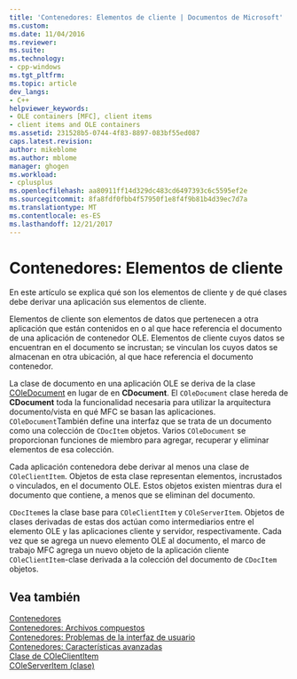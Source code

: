 ```yaml
---
title: 'Contenedores: Elementos de cliente | Documentos de Microsoft'
ms.custom: 
ms.date: 11/04/2016
ms.reviewer: 
ms.suite: 
ms.technology:
- cpp-windows
ms.tgt_pltfrm: 
ms.topic: article
dev_langs:
- C++
helpviewer_keywords:
- OLE containers [MFC], client items
- client items and OLE containers
ms.assetid: 231528b5-0744-4f83-8897-083bf55ed087
caps.latest.revision: 
author: mikeblome
ms.author: mblome
manager: ghogen
ms.workload:
- cplusplus
ms.openlocfilehash: aa80911ff14d329dc483cd6497393c6c5595ef2e
ms.sourcegitcommit: 8fa8fdf0fbb4f57950f1e8f4f9b81b4d39ec7d7a
ms.translationtype: MT
ms.contentlocale: es-ES
ms.lasthandoff: 12/21/2017
---
```

# <a name="containers-client-items"></a>Contenedores: Elementos de cliente
En este artículo se explica qué son los elementos de cliente y de qué clases debe derivar una aplicación sus elementos de cliente.  
  
 Elementos de cliente son elementos de datos que pertenecen a otra aplicación que están contenidos en o al que hace referencia el documento de una aplicación de contenedor OLE. Elementos de cliente cuyos datos se encuentran en el documento se incrustan; se vinculan los cuyos datos se almacenan en otra ubicación, al que hace referencia el documento contenedor.  
  
 La clase de documento en una aplicación OLE se deriva de la clase [COleDocument](../mfc/reference/coledocument-class.md) en lugar de en **CDocument**. El `COleDocument` clase hereda de **CDocument** toda la funcionalidad necesaria para utilizar la arquitectura documento/vista en qué MFC se basan las aplicaciones. `COleDocument`También define una interfaz que se trata de un documento como una colección de `CDocItem` objetos. Varios `COleDocument` se proporcionan funciones de miembro para agregar, recuperar y eliminar elementos de esa colección.  
  
 Cada aplicación contenedora debe derivar al menos una clase de `COleClientItem`. Objetos de esta clase representan elementos, incrustados o vinculados, en el documento OLE. Estos objetos existen mientras dura el documento que contiene, a menos que se eliminan del documento.  
  
 `CDocItem`es la clase base para `COleClientItem` y `COleServerItem`. Objetos de clases derivadas de estas dos actúan como intermediarios entre el elemento OLE y las aplicaciones cliente y servidor, respectivamente. Cada vez que se agrega un nuevo elemento OLE al documento, el marco de trabajo MFC agrega un nuevo objeto de la aplicación cliente `COleClientItem`-clase derivada a la colección del documento de `CDocItem` objetos.  
  
## <a name="see-also"></a>Vea también  
 [Contenedores](../mfc/containers.md)   
 [Contenedores: Archivos compuestos](../mfc/containers-compound-files.md)   
 [Contenedores: Problemas de la interfaz de usuario](../mfc/containers-user-interface-issues.md)   
 [Contenedores: Características avanzadas](../mfc/containers-advanced-features.md)   
 [Clase de COleClientItem](../mfc/reference/coleclientitem-class.md)   
 [COleServerItem (clase)](../mfc/reference/coleserveritem-class.md)
